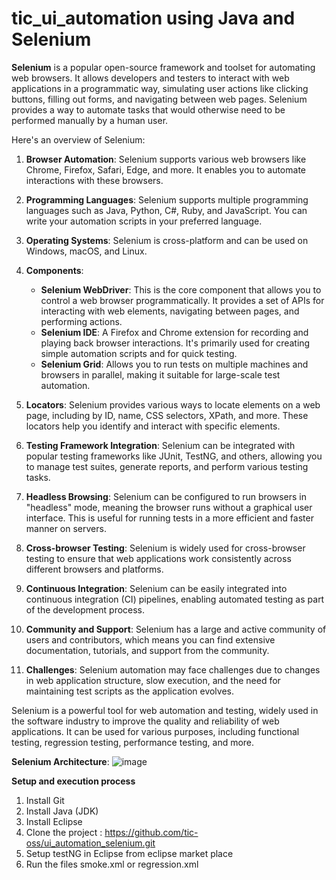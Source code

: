 # tic_ui_automation using Java and Selenium

**Selenium** is a popular open-source framework and toolset for automating web browsers. It allows developers and testers to interact with web applications in a programmatic way, simulating user actions like clicking buttons, filling out forms, and navigating between web pages. Selenium provides a way to automate tasks that would otherwise need to be performed manually by a human user.

Here's an overview of Selenium:

1. **Browser Automation**: Selenium supports various web browsers like Chrome, Firefox, Safari, Edge, and more. It enables you to automate interactions with these browsers.

2. **Programming Languages**: Selenium supports multiple programming languages such as Java, Python, C#, Ruby, and JavaScript. You can write your automation scripts in your preferred language.

3. **Operating Systems**: Selenium is cross-platform and can be used on Windows, macOS, and Linux.

4. **Components**:
   - **Selenium WebDriver**: This is the core component that allows you to control a web browser programmatically. It provides a set of APIs for interacting with web elements, navigating between pages, and performing actions.
   - **Selenium IDE**: A Firefox and Chrome extension for recording and playing back browser interactions. It's primarily used for creating simple automation scripts and for quick testing.
   - **Selenium Grid**: Allows you to run tests on multiple machines and browsers in parallel, making it suitable for large-scale test automation.

5. **Locators**: Selenium provides various ways to locate elements on a web page, including by ID, name, CSS selectors, XPath, and more. These locators help you identify and interact with specific elements.

6. **Testing Framework Integration**: Selenium can be integrated with popular testing frameworks like JUnit, TestNG, and others, allowing you to manage test suites, generate reports, and perform various testing tasks.

7. **Headless Browsing**: Selenium can be configured to run browsers in "headless" mode, meaning the browser runs without a graphical user interface. This is useful for running tests in a more efficient and faster manner on servers.

8. **Cross-browser Testing**: Selenium is widely used for cross-browser testing to ensure that web applications work consistently across different browsers and platforms.

9. **Continuous Integration**: Selenium can be easily integrated into continuous integration (CI) pipelines, enabling automated testing as part of the development process.

10. **Community and Support**: Selenium has a large and active community of users and contributors, which means you can find extensive documentation, tutorials, and support from the community.

11. **Challenges**: Selenium automation may face challenges due to changes in web application structure, slow execution, and the need for maintaining test scripts as the application evolves.

Selenium is a powerful tool for web automation and testing, widely used in the software industry to improve the quality and reliability of web applications. It can be used for various purposes, including functional testing, regression testing, performance testing, and more.

**Selenium Architecture**:
![image](https://github.com/tic-oss/ui_automation_selenium/assets/141485124/e58ec7e4-6c7d-4e50-a641-348ec630499f)


**Setup and execution process**
1. Install Git 
2. Install Java (JDK)
3. Install Eclipse
4. Clone the project : https://github.com/tic-oss/ui_automation_selenium.git
5. Setup testNG in Eclipse from eclipse market place
6. Run the files smoke.xml or regression.xml
